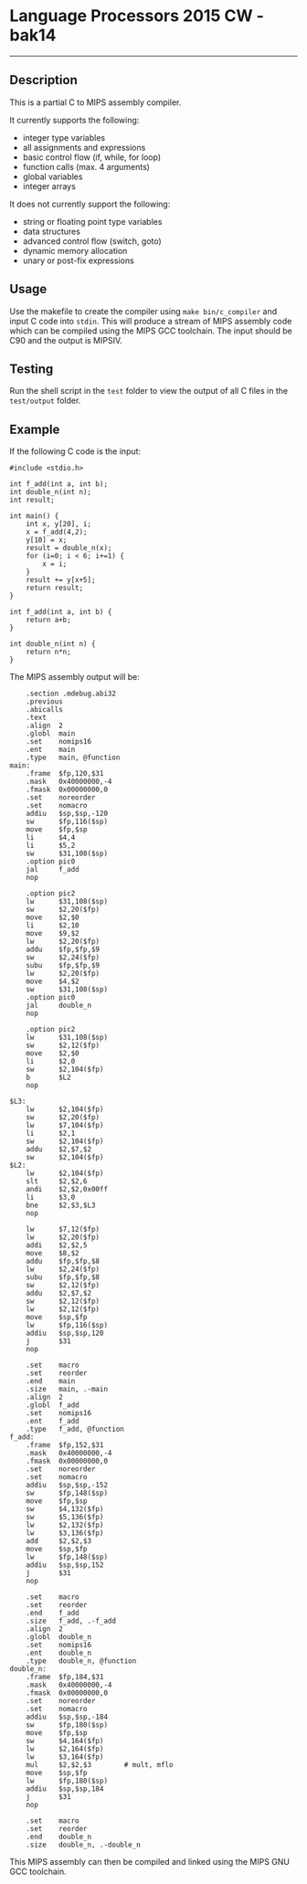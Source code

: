 # Language Processors 2015 CW - bak14

--- 

## Description

This is a partial C to MIPS assembly compiler.

It currently supports the following:

- integer type variables
- all assignments and expressions
- basic control flow (if, while, for loop)
- function calls (max. 4 arguments)
- global variables
- integer arrays

It does not currently support the following:

- string or floating point type variables
- data structures
- advanced control flow (switch, goto)
- dynamic memory allocation
- unary or post-fix expressions

## Usage

Use the makefile to create the compiler using `make bin/c_compiler` and input C code into `stdin`. This will produce a stream of MIPS assembly code which can be compiled using the MIPS GCC toolchain. The input should be C90 and the output is MIPSIV.
## Testing

Run the shell script in the `test` folder to view the output of all C files in the `test/output` folder.
## Example

If the following C code is the input:

	#include <stdio.h>
	
	int f_add(int a, int b);
	int double_n(int n);
	int result;
	
	int main() {
		int x, y[20], i;
		x = f_add(4,2);
		y[10] = x;
		result = double_n(x);
		for (i=0; i < 6; i+=1) {
			x = i;
		}
		result += y[x+5];
		return result;
	}
	
	int f_add(int a, int b) {
		return a+b;
	}
	
	int double_n(int n) {
		return n*n;
	}

The MIPS assembly output will be:

		.section .mdebug.abi32
		.previous
		.abicalls
		.text
		.align  2
		.globl  main
		.set    nomips16
		.ent    main
		.type	main, @function
	main:
		.frame  $fp,120,$31
		.mask   0x40000000,-4
		.fmask  0x00000000,0
		.set    noreorder
		.set    nomacro
		addiu   $sp,$sp,-120
		sw      $fp,116($sp)
		move    $fp,$sp
		li      $4,4
		li      $5,2
		sw      $31,108($sp)
		.option pic0
		jal     f_add
		nop
	
		.option pic2
		lw      $31,108($sp)
		sw      $2,20($fp)
		move    $2,$0
		li      $2,10
		move    $9,$2
		lw      $2,20($fp)
		addu    $fp,$fp,$9
		sw      $2,24($fp)
		subu    $fp,$fp,$9
		lw      $2,20($fp)
		move    $4,$2
		sw      $31,108($sp)
		.option pic0
		jal     double_n
		nop
	
		.option pic2
		lw      $31,108($sp)
		sw      $2,12($fp)
		move    $2,$0
		li      $2,0
		sw      $2,104($fp)
		b       $L2
		nop
	
	$L3:
		lw      $2,104($fp)
		sw      $2,20($fp)
		lw      $7,104($fp)
		li      $2,1
		sw      $2,104($fp)
		addu    $2,$7,$2
		sw      $2,104($fp)
	$L2:
		lw      $2,104($fp)
		slt     $2,$2,6
		andi    $2,$2,0x00ff
		li      $3,0
		bne     $2,$3,$L3
		nop
	
		lw      $7,12($fp)
		lw      $2,20($fp)
		addi    $2,$2,5
		move    $8,$2
		addu    $fp,$fp,$8
		lw      $2,24($fp)
		subu    $fp,$fp,$8
		sw      $2,12($fp)
		addu    $2,$7,$2
		sw      $2,12($fp)
		lw      $2,12($fp)
		move    $sp,$fp
		lw      $fp,116($sp)
		addiu   $sp,$sp,120
		j       $31
		nop
	
		.set    macro
		.set    reorder
		.end    main
		.size   main, .-main
		.align  2
		.globl  f_add
		.set    nomips16
		.ent    f_add
		.type	f_add, @function
	f_add:
		.frame  $fp,152,$31
		.mask   0x40000000,-4
		.fmask  0x00000000,0
		.set    noreorder
		.set    nomacro
		addiu   $sp,$sp,-152
		sw      $fp,148($sp)
		move    $fp,$sp
		sw      $4,132($fp)
		sw      $5,136($fp)
		lw      $2,132($fp)
		lw      $3,136($fp)
		add     $2,$2,$3
		move    $sp,$fp
		lw      $fp,148($sp)
		addiu   $sp,$sp,152
		j       $31
		nop
	
		.set    macro
		.set    reorder
		.end    f_add
		.size   f_add, .-f_add
		.align  2
		.globl  double_n
		.set    nomips16
		.ent    double_n
		.type	double_n, @function
	double_n:
		.frame  $fp,184,$31
		.mask   0x40000000,-4
		.fmask  0x00000000,0
		.set    noreorder
		.set    nomacro
		addiu   $sp,$sp,-184
		sw      $fp,180($sp)
		move    $fp,$sp
		sw      $4,164($fp)
		lw      $2,164($fp)
		lw      $3,164($fp)
		mul     $2,$2,$3		# mult, mflo
		move    $sp,$fp
		lw      $fp,180($sp)
		addiu   $sp,$sp,184
		j       $31
		nop
	
		.set    macro
		.set    reorder
		.end    double_n
		.size   double_n, .-double_n
	


This MIPS assembly can then be compiled and linked using the MIPS GNU GCC toolchain.